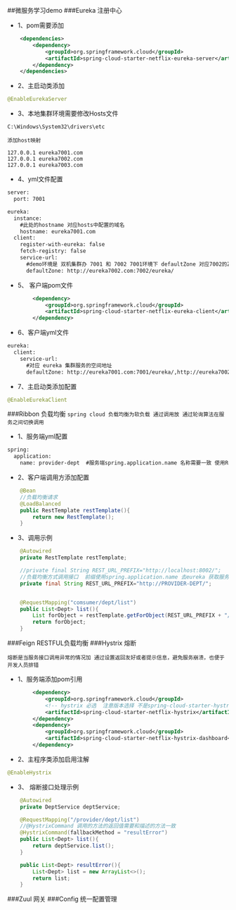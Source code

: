 ##微服务学习demo
###Eureka      注册中心
- 1、pom需要添加
```xml
    <dependencies>
        <dependency>
            <groupId>org.springframework.cloud</groupId>
            <artifactId>spring-cloud-starter-netflix-eureka-server</artifactId>
        </dependency>
    </dependencies>
```
- 2、主启动类添加
```java
@EnableEurekaServer
```
- 3、本地集群环境需要修改Hosts文件
```text
C:\Windows\System32\drivers\etc

添加host映射

127.0.0.1 eureka7001.com
127.0.0.1 eureka7002.com
127.0.0.1 eureka7003.com

```
- 4、yml文件配置
```xml
server:
  port: 7001

eureka:
  instance:
    #此处的hostname 对应hosts中配置的域名
    hostname: eureka7001.com
  client:
    register-with-eureka: false
    fetch-registry: false
    service-url:
      #demo环境是 双机集群办 7001 和 7002 7001环境下 defaultZone 对应7002的Zone配置
      defaultZone: http://eureka7002.com:7002/eureka/
```

- 5、 客户端pom文件
```xml
        <dependency>
            <groupId>org.springframework.cloud</groupId>
            <artifactId>spring-cloud-starter-netflix-eureka-client</artifactId>
        </dependency>
```

- 6、客户端yml文件
```xml
eureka:
  client:
    service-url:
      #对应 eureka 集群服务的空间地址
      defaultZone: http://eureka7001.com:7001/eureka/,http://eureka7002.com:7002/eureka/
```

- 7、主启动类添加配置
```java
@EnableEurekaClient
```
###Ribbon      负载均衡
```spring cloud 负载均衡为软负载 通过调用放 通过轮询算法在服务之间切换调用```
- 1、服务端yml配置
```xml
spring: 
  application: 
    name: provider-dept  #服务端spring.application.name 名称需要一致 使用RestTemplate调用时可以通过该名称进行访问服务
```
- 2、客户端调用方添加配置
```java
    @Bean
    //负载均衡请求
    @LoadBalanced
    public RestTemplate restTemplate(){
        return new RestTemplate();
    }
```
- 3、调用示例
```java
    @Autowired
    private RestTemplate restTemplate;

    //private final String REST_URL_PREFIX="http://localhost:8002/";
    //负载均衡方式调用接口  前缀使用spring.application.name 去eureka 获取服务对象
    private final String REST_URL_PREFIX="http://PROVIDER-DEPT/";


    @RequestMapping("comsumer/dept/list")
    public List<Dept> list(){
        List forObject = restTemplate.getForObject(REST_URL_PREFIX + "/provider/dept/list", List.class);
        return forObject;
    }
```
###Feign       RESTFUL负载均衡
###Hystrix     熔断
```text
熔断是当服务接口调用异常的情况加 通过设置返回友好或者提示信息，避免服务崩溃，也便于开发人员排错
```
- 1、服务端添加pom引用
```xml
        <dependency>
            <groupId>org.springframework.cloud</groupId> 
            <!-- hystrix 必选  注意版本选择 不是spring-cloud-starter-hystrix -->
            <artifactId>spring-cloud-starter-netflix-hystrix</artifactId>
        </dependency>
        <dependency>
            <groupId>org.springframework.cloud</groupId>
            <artifactId>spring-cloud-starter-netflix-hystrix-dashboard</artifactId>
        </dependency>
```
- 2、主程序类添加启用注解
```java
@EnableHystrix
```
- 3、 熔断接口处理示例
```java
    @Autowired
    private DeptService deptService;

    @RequestMapping("/provider/dept/list")
    //@HystrixCommand 调用的方法的返回值需要和描述的方法一致
    @HystrixCommand(fallbackMethod = "resultError")
    public List<Dept> list(){
        return deptService.list();
    }

    public List<Dept> resultError(){
        List<Dept> list = new ArrayList<>();
        return list;
    }
```
###Zuul        网关
###Config      统一配置管理